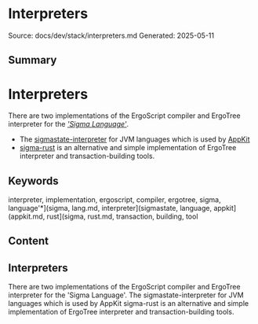 # Interpreters
Source: docs/dev/stack/interpreters.md
Generated: 2025-05-11

## Summary
# Interpreters

There are two implementations of the ErgoScript compiler and ErgoTree interpreter for the [*'Sigma Language'*](sigma-lang.md).

- The [sigmastate-interpreter](sigmastate-interpreter.md) for JVM languages which is used by [AppKit](appkit.md)
- [sigma-rust](sigma-rust.md) is an alternative and simple implementation of ErgoTree interpreter and transaction-building tools.

## Keywords
interpreter, implementation, ergoscript, compiler, ergotree, sigma, language'*](sigma, lang.md, interpreter](sigmastate, language, appkit](appkit.md, rust](sigma, rust.md, transaction, building, tool

## Content
## Interpreters
There are two implementations of the ErgoScript compiler and ErgoTree interpreter for the 'Sigma Language'.
The sigmastate-interpreter for JVM languages which is used by AppKit
sigma-rust is an alternative and simple implementation of ErgoTree interpreter and transaction-building tools.
